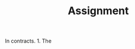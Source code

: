 ---
title: Assignment
letter: A
permalink: "/definitions/assignment.html"
body: In contracts. 1. The
published_at: '2018-07-07'
layout: post
---